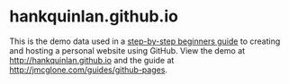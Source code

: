 hankquinlan.github.io
=====================
This is the demo data used in a [step-by-step beginners guide](http://jmcglone.com/guides/github-pages) to creating and hosting a personal website using GitHub. View the demo at <http://hankquinlan.github.io> and the guide at <http://jmcglone.com/guides/github-pages>.

